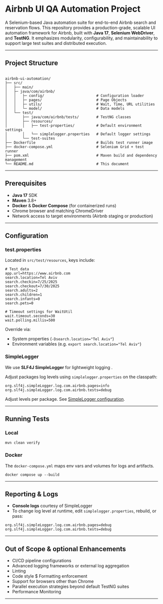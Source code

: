 # Airbnb UI QA Automation Project

A Selenium-based Java automation suite for end-to-end Airbnb search and reservation flows.
This repository provides a production-grade, scalable UI automation framework for Airbnb, 
built with **Java 17**, **Selenium WebDriver**, and **TestNG**.
It emphasizes modularity, configurability, and maintainability 
to support large test suites and distributed execution.

___

## Project Structure

```

airbnb-ui-automation/
├── src/
│   ├── main/
│   ├─ java/com/airbnb/
│   │   ├─ config/                        # Configuration loader
│   │   ├─ pages/                         # Page Objects
│   │   ├─ utils/                         # Wait, Time, URL utilities
│   │   └─ model/                         # Data models
│   └── test/
│       ├── java/com/airbnb/tests/        # TestNG classes
│       ├── resources/
│       │   ├── test-properties/          # Default environment settings
│       │   └── simplelogger.properties   # Default logger settings
│       └── test-suites
├── Dockerfile                            # Builds test runner image
├── docker-compose.yml                    # Selenium Grid + test runner
├── pom.xml                               # Maven build and dependency management
└── README.md                             # This document

```
___

## Prerequisites

- **Java 17** SDK
- **Maven** 3.8+
- **Docker** & **Docker Compose** (for containerized runs)
- Chrome browser and matching ChromeDriver
- Network access to target environments (Airbnb staging or production)

___

## Configuration

### test.properties

Located in `src/test/resources`, keys include:

```properties
# Test data
app.url=https://www.airbnb.com
search.location=Tel Aviv
search.checkin=7/25/2025
search.checkout=7/30/2025
search.adults=2
search.children=1
search.infants=0
search.pets=0

# Timeout settings for WaitUtil
wait.timeout.seconds=30
wait.polling.millis=500
```

Override via:

- System properties (`-Dsearch.location="Tel Aviv"`)
- Environment variables (e.g. `export search.location="Tel Aviv"`)

### SimpleLogger

We use **SLF4J SimpleLogger** for lightweight logging .

Adjust packages log levels using `simplelogger.properties` on the classpath:

```
org.slf4j.simpleLogger.log.com.airbnb.pages=info
org.slf4j.simpleLogger.log.com.airbnb.tests=debug
```

Adjust levels per package. See [SimpleLogger configuration](https://www.slf4j.org/api/org/slf4j/simple/SimpleLogger.html).

___

## Running Tests

### Local

```
mvn clean verify
```

### Docker
The `docker-compose.yml` maps env vars and volumes for logs and artifacts.

```
docker compose up --build
```

___

## Reporting & Logs

- **Console logs** courtesy of SimpleLogger
- To change log level at runtime, edit `simplelogger.properties`, rebuild, or pass:

```
org.slf4j.simpleLogger.log.com.airbnb.pages=debug
org.slf4j.simpleLogger.log.com.airbnb.tests=debug
```

___

## Out of Scope & optional Enhancements

- CI/CD pipeline configurations
- Advanced logging frameworks or external log aggregation
- Linting
- Code style $ Formatting enforcement
- Support for browsers other than Chrome
- Parallel execution strategies beyond default TestNG suites
- Performance Monitoring

___